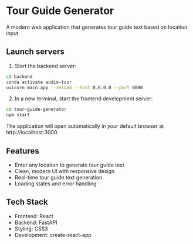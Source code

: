 # Tour Guide Generator

A modern web application that generates tour guide text based on location input.

## Launch servers

1. Start the backend server:
```bash
cd backend
conda activate audio-tour
uvicorn main:app --reload --host 0.0.0.0 --port 8000
```

2. In a new terminal, start the frontend development server:
```bash
cd tour-guide-generator
npm start
```

The application will open automatically in your default browser at http://localhost:3000.

## Features

- Enter any location to generate tour guide text
- Clean, modern UI with responsive design
- Real-time tour guide text generation
- Loading states and error handling

## Tech Stack

- Frontend: React
- Backend: FastAPI
- Styling: CSS3
- Development: create-react-app